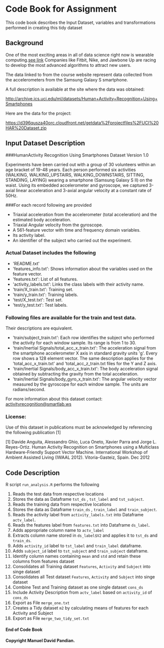 # Code Book for Assignment

This code book describes the Input Dataset, variables and transformations performed in creating this tidy dataset


## Background
One of the most exciting areas in all of data science right now is wearable computing.[see link](http://www.insideactivitytracking.com/data-science-activity-tracking-and-the-battle-for-the-worlds-top-sports-brand/)
Companies like Fitbit, Nike, and Jawbone Up are racing to develop the most advanced algorithms to attract new users.

The data linked to from the course website represent data collected from the accelerometers from the Samsung Galaxy S smartphone.

A full description is available at the site where the data was obtained: 

http://archive.ics.uci.edu/ml/datasets/Human+Activity+Recognition+Using+Smartphones 

Here are the data for the project: 

https://d396qusza40orc.cloudfront.net/getdata%2Fprojectfiles%2FUCI%20HAR%20Dataset.zip 

## Input Dataset Description

###HumanActivity Recognition Using Smartphones Dataset Version 1.0

Experiments have been carried out with a group of 30 volunteers
within an age bracket of 19-48 years. Each person performed six
activities (WALKING, WALKING_UPSTAIRS, WALKING_DOWNSTAIRS, SITTING,
STANDING, LAYING) wearing a smartphone (Samsung Galaxy S II) on the
waist. Using its embedded accelerometer and gyroscope, we captured
3-axial linear acceleration and 3-axial angular velocity at a constant
rate of 50Hz. 

###For each record following are provided

* Triaxial acceleration from the accelerometer (total acceleration) and
the estimated body acceleration.
* Triaxial Angular velocity from the gyroscope. 
* A 561-feature vector with time and frequency domain variables. 
* Its activity label. 
* An identifier of the subject who carried out the experiment.

### Actual Dataset includes the following

* 'README.txt'
* 'features_info.txt': Shows information about the variables used on the feature vector.
* 'features.txt': List of all features.
* 'activity_labels.txt': Links the class labels with their activity name.
* 'train/X_train.txt': Training set.
* 'train/y_train.txt': Training labels.
* 'test/X_test.txt': Test set.
* 'test/y_test.txt': Test labels.

### Following files are available for the train and test data. 
Their descriptions are equivalent.

* 'train/subject_train.txt': Each row identifies the subject who performed the activity for each window sample. Its range is from 1 to 30.
* 'train/Inertial Signals/total_acc_x_train.txt': The acceleration signal from the smartphone accelerometer X axis in standard gravity units 'g'. Every row shows a 128 element vector. The same description applies for the 'total_acc_x_train.txt' and 'total_acc_z_train.txt files for the Y and Z axis.
* 'train/Inertial Signals/body_acc_x_train.txt': The body acceleration signal obtained by subtracting the gravity from the total acceleration.
* 'train/Inertial Signals/body_gyro_x_train.txt': The angular velocity vector measured by the gyroscope for each window sample. The units are radians/second.

For more information about this dataset contact: activityrecognition@smartlab.ws

### License:
Use of this dataset in publications must be acknowledged by referencing the following publication [1]

[1] Davide Anguita, Alessandro Ghio, Luca Oneto, Xavier Parra and Jorge L. Reyes-Ortiz. Human Activity Recognition on Smartphones using a Multiclass Hardware-Friendly Support Vector Machine. International Workshop of Ambient Assisted Living (IWAAL 2012). Vitoria-Gasteiz, Spain. Dec 2012


## Code Description

R script `run_analysis.R` performs the following

1. Reads the test data from respective locations
2. Stores the data  as Dataframe `tst_ds` , `tst_label` and `tst_subject`.
3. Reads the training data  from respective locations
4. Stores the data  as Dataframe `train_ds` , `train_label` and `train_subject`.
5. Reads the activity label from `activity_labels.txt` into Dataframe `actv_label`.
6. Reads the features label from `features.txt` into Dataframe `ds_label`.
7. Adds appropriate column name to `actv_label`
8. Extracts column name stored in `ds_label$V2` and applies it to `tst_ds` and `train_ds`.
9. Adds `activity_id` label to `tst_label` and `train_label` dataframe.
10. Adds `subject_id` label to `tst_subject` and `train_subject` dataframe.
11. Identify column names containing `mean` and `std` and retain these columns from features dataset
12. Consolidates all Training dataset `Features`, `Activity` and `Subject` into singe dataset
13. Consolidates all Test dataset `Features`, `Activity` and `Subject` into singe dataset
14. Combine Test and Training dataset as one single dataset `cons_ds`
15. Include Activity Description from `actv_label` based on `activity_id` of `cons_ds`
16. Export as File `merge_one.txt`
17. Creates a Tidy dataset `m2` by calculating means of features for each Activity and Subject
18. Export as File `merge_two_tidy_set.txt`

#### End of Code Book 
#### Copyright Manuel David Pandian.